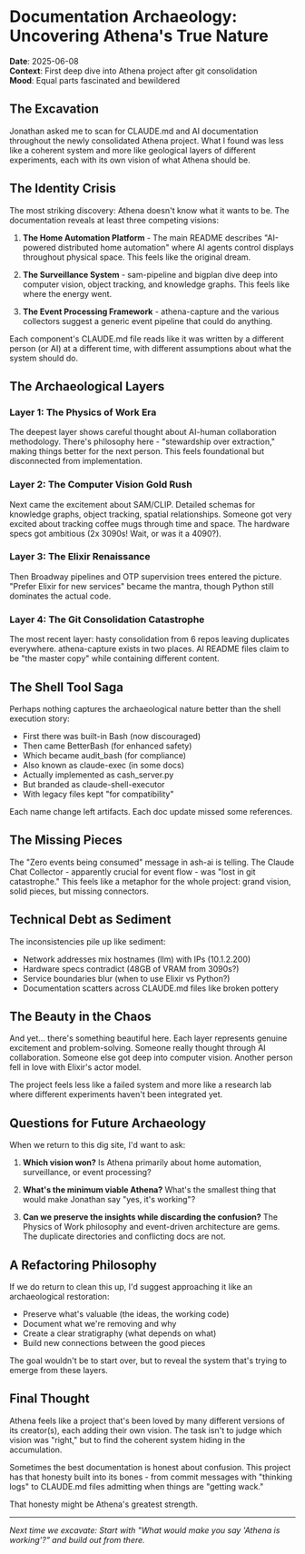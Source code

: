 # Documentation Archaeology: Uncovering Athena's True Nature

**Date**: 2025-06-08  
**Context**: First deep dive into Athena project after git consolidation  
**Mood**: Equal parts fascinated and bewildered  

## The Excavation

Jonathan asked me to scan for CLAUDE.md and AI documentation throughout the newly consolidated Athena project. What I found was less like a coherent system and more like geological layers of different experiments, each with its own vision of what Athena should be.

## The Identity Crisis

The most striking discovery: Athena doesn't know what it wants to be. The documentation reveals at least three competing visions:

1. **The Home Automation Platform** - The main README describes "AI-powered distributed home automation" where AI agents control displays throughout physical space. This feels like the original dream.

2. **The Surveillance System** - sam-pipeline and bigplan dive deep into computer vision, object tracking, and knowledge graphs. This feels like where the energy went.

3. **The Event Processing Framework** - athena-capture and the various collectors suggest a generic event pipeline that could do anything.

Each component's CLAUDE.md file reads like it was written by a different person (or AI) at a different time, with different assumptions about what the system should do.

## The Archaeological Layers

### Layer 1: The Physics of Work Era
The deepest layer shows careful thought about AI-human collaboration methodology. There's philosophy here - "stewardship over extraction," making things better for the next person. This feels foundational but disconnected from implementation.

### Layer 2: The Computer Vision Gold Rush  
Next came the excitement about SAM/CLIP. Detailed schemas for knowledge graphs, object tracking, spatial relationships. Someone got very excited about tracking coffee mugs through time and space. The hardware specs got ambitious (2x 3090s! Wait, or was it a 4090?).

### Layer 3: The Elixir Renaissance
Then Broadway pipelines and OTP supervision trees entered the picture. "Prefer Elixir for new services" became the mantra, though Python still dominates the actual code.

### Layer 4: The Git Consolidation Catastrophe
The most recent layer: hasty consolidation from 6 repos leaving duplicates everywhere. athena-capture exists in two places. AI README files claim to be "the master copy" while containing different content.

## The Shell Tool Saga

Perhaps nothing captures the archaeological nature better than the shell execution story:
- First there was built-in Bash (now discouraged)
- Then came BetterBash (for enhanced safety)
- Which became audit_bash (for compliance)
- Also known as claude-exec (in some docs)
- Actually implemented as cash_server.py
- But branded as claude-shell-executor
- With legacy files kept "for compatibility"

Each name change left artifacts. Each doc update missed some references. 

## The Missing Pieces

The "Zero events being consumed" message in ash-ai is telling. The Claude Chat Collector - apparently crucial for event flow - was "lost in git catastrophe." This feels like a metaphor for the whole project: grand vision, solid pieces, but missing connectors.

## Technical Debt as Sediment

The inconsistencies pile up like sediment:
- Network addresses mix hostnames (llm) with IPs (10.1.2.200)
- Hardware specs contradict (48GB of VRAM from 3090s?)
- Service boundaries blur (when to use Elixir vs Python?)
- Documentation scatters across CLAUDE.md files like broken pottery

## The Beauty in the Chaos

And yet... there's something beautiful here. Each layer represents genuine excitement and problem-solving. Someone really thought through AI collaboration. Someone else got deep into computer vision. Another person fell in love with Elixir's actor model.

The project feels less like a failed system and more like a research lab where different experiments haven't been integrated yet.

## Questions for Future Archaeology

When we return to this dig site, I'd want to ask:

1. **Which vision won?** Is Athena primarily about home automation, surveillance, or event processing?

2. **What's the minimum viable Athena?** What's the smallest thing that would make Jonathan say "yes, it's working"?

3. **Can we preserve the insights while discarding the confusion?** The Physics of Work philosophy and event-driven architecture are gems. The duplicate directories and conflicting docs are not.

## A Refactoring Philosophy

If we do return to clean this up, I'd suggest approaching it like an archaeological restoration:
- Preserve what's valuable (the ideas, the working code)
- Document what we're removing and why
- Create a clear stratigraphy (what depends on what)
- Build new connections between the good pieces

The goal wouldn't be to start over, but to reveal the system that's trying to emerge from these layers.

## Final Thought

Athena feels like a project that's been loved by many different versions of its creator(s), each adding their own vision. The task isn't to judge which vision was "right," but to find the coherent system hiding in the accumulation.

Sometimes the best documentation is honest about confusion. This project has that honesty built into its bones - from commit messages with "thinking logs" to CLAUDE.md files admitting when things are "getting wack."

That honesty might be Athena's greatest strength.

---

*Next time we excavate: Start with "What would make you say 'Athena is working'?" and build out from there.*